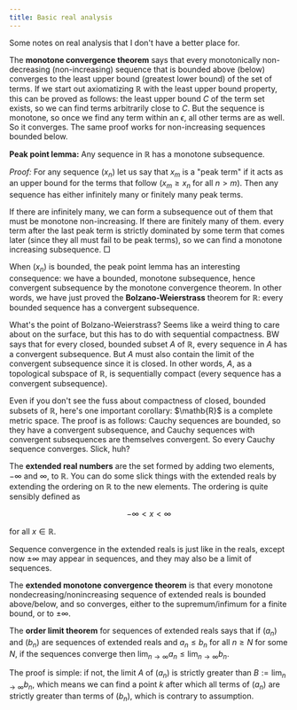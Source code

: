 ```yaml
---
title: Basic real analysis
---
```


Some notes on real analysis that I don't have a better place for.

The **monotone convergence theorem** says that every monotonically non-decreasing (non-increasing) sequence that is bounded above (below) converges to the least upper bound (greatest lower bound) of the set of terms. If we start out axiomatizing $\mathbb{R}$ with the least upper bound property, this can be proved as follows: the least upper bound $C$ of the term set exists, so we can find terms arbitrarily close to $C$. But the sequence is monotone, so once we find any term within an $\epsilon$, all other terms are as well. So it converges. The same proof works for non-increasing sequences bounded below.

**Peak point lemma:** Any sequence in $\mathbb{R}$ has a monotone subsequence. 

*Proof:* For any sequence $(x_n)$ let us say that $x_m$ is a "peak term" if it acts as an upper bound for the terms that follow ($x_m \geq x_n$ for all $n > m$). Then any sequence has either infinitely many or finitely many peak terms.

If there are infinitely many, we can form a subsequence out of them that must be monotone non-increasing. If there are finitely many of them. every term after the last peak term is strictly dominated by some term that comes later (since they all must fail to be peak terms), so we can find a monotone increasing subsequence. $\Box$

When $(x_n)$ is bounded, the peak point lemma has an interesting consequence: we have a bounded, monotone subsequence, hence convergent subsequence by the monotone convergence theorem. In other words, we have just proved the **Bolzano-Weierstrass** theorem for $\mathbb{R}$: every bounded sequence has a convergent subsequence.

What's the point of Bolzano-Weierstrass? Seems like a weird thing to care about on the surface, but this has to do with sequential compactness. BW says that for every closed, bounded subset $A$ of $\mathbb{R}$, every sequence in $A$ has a convergent subsequence. But $A$ must also contain the limit of the convergent subsequence since it is closed. In other words, $A$, as a topological subspace of $\mathbb{R}$, is sequentially compact (every sequence has a convergent subsequence).

Even if you don't see the fuss about compactness of closed, bounded subsets of $\mathbb{R}$, here's one important corollary: $\mathb{R}$ is a complete metric space. The proof is as follows: Cauchy sequences are bounded, so they have a convergent subsequence, and Cauchy sequences with convergent subsequences are themselves convergent. So every Cauchy sequence converges. Slick, huh?

The **extended real numbers** are the set formed by adding two elements, $- \infty$ and $\infty$, to $\mathbb{R}$. You can do some slick things with the extended reals by extending the ordering on $\mathbb{R}$ to the new elements. The ordering is quite sensibly defined as

$$- \infty < x < \infty$$

for all $x \in \mathbb{R}$.

Sequence convergence in the extended reals is just like in the reals, except now $\pm \infty$ may appear in sequences, and they may also be a limit of sequences.

The **extended monotone convergence theorem** is that every monotone nondecreasing/nonincreasing sequence of extended reals is bounded above/below, and so converges, either to the supremum/infimum for a finite bound, or to $\pm \infty$.

The **order limit theorem** for sequences of extended reals says that if $(a_n)$ and $(b_n)$ are sequences of extended reals and $a_n \leq b_n$ for all $n \geq N$ for some $N$, if the sequences converge then $\lim_{n \to \infty} a_n \leq \lim_{n \to \infty} b_n$.

The proof is simple: if not, the limit $A$ of $(a_n)$ is strictly greater than $B := \lim_{n \to \infty} b_n$, which means we can find a point $k$ after which all terms of $(a_n)$ are strictly greater than terms of $(b_n)$, which is contrary to assumption.

